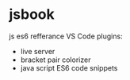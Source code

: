 # jsbook
js es6 refferance
VS Code plugins: 
- live server 
- bracket pair colorizer
- java script ES6 code snippets 
